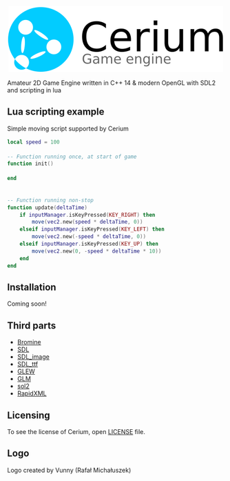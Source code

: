 
<p align="center">
    <img src="/logo.png">
</p>

Amateur 2D Game Engine written in C++ 14 & modern OpenGL with SDL2 and scripting in lua

## Lua scripting example
Simple moving script supported by Cerium

```lua
local speed = 100

-- Function running once, at start of game
function init()

end


-- Function running non-stop
function update(deltaTime)
    if inputManager.isKeyPressed(KEY_RIGHT) then
        move(vec2.new(speed * deltaTime, 0))
    elseif inputManager.isKeyPressed(KEY_LEFT) then
        move(vec2.new(-speed * deltaTime, 0))
    elseif inputManager.isKeyPressed(KEY_UP) then
        move(vec2.new(0, -speed * deltaTime * 10))
    end
end
```

## Installation
Coming soon!


## Third parts
* <a href="https://github.com/bjornus/Bromine">Bromine</a>
* <a href="https://www.libsdl.org">SDL</a>
* <a href="https://www.libsdl.org/projects/SDL_image/">SDL_image</a>
* <a href="https://www.libsdl.org/projects/SDL_ttf/">SDL_ttf</a>
* <a href="http://glew.sourceforge.net">GLEW</a>
* <a href="http://glm.g-truc.net/0.9.8/index.html">GLM</a>
* <a href="https://github.com/ThePhD/sol2">sol2</a>
* <a href="http://rapidxml.sourceforge.net">RapidXML</a>

## Licensing
To see the license of Cerium, open <a href="https://github.com/bjornus/Cerium/blob/master/LICENSE" target="_blank">LICENSE</a> file.

## Logo
Logo created by Vunny (Rafał Michałuszek)
